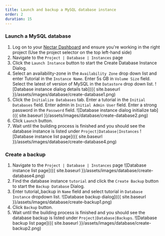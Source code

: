 ```yaml
---
title: Launch and backup a MySQL database instance
order: 2
duration: 15
---
```


### Launch a MySQL database

1. Log on to your [Nectar Dashboard](https://dashboard.rc.nectar.org.au) and ensure you're working in the right project (Use the project selector on the top left-hand side)
1. Navigate to the `Project | Database | Instances` page
1. Click the `Launch Instance` button to start the Create Database Instance Dialog.
1. Select an availability-zone in the `Availability Zone` drop down list and enter Tutorial in the `Instance Name`.  Enter 5s GB in `Volume Size` field.  Select the latest of version of MySQL in the `Datastore` drop down list.
![Database instance dialog details tab]({{ site.baseurl }}/assets/images/database/create-database1.png)
1. Click the `Initialize Databases` tab. Enter a tutorial in the `Initial Databases` field. Enter admin in `Initial Admin User` field. Enter a strong password in the `Password` field.
![Database instance dialog initialize tab]({{ site.baseurl }}/assets/images/database/create-database2.png)
1. Click `Launch` button.
1. Wait until the building process is finished and you should see the database instance is listed under `Project|Database|Instances`
![Database instance list page]({{ site.baseurl }}/assets/images/database/create-database4.png)

### Create a backup

1. Navigate to the `Project | Database | Instances` page 
![Database instance list page]({{ site.baseurl }}/assets/images/database/create-database4.png)
1. Find the database instance `tutorial` and click the `Create Backup` button to start the `Backup Database` Dialog.
1. Enter tutorial_backup in `Name` field and select tutorial in `Database Instance` dropdown list.
![Database backup dialog]({{ site.baseurl }}/assets/images/database/create-backup1.png)
1. Click `Backup` button.
1. Wait until the building process is finished and you should see the database backup is listed under `Project|Database|Backups`.
![Database backup list page]({{ site.baseurl }}/assets/images/database/create-backup2.png)
